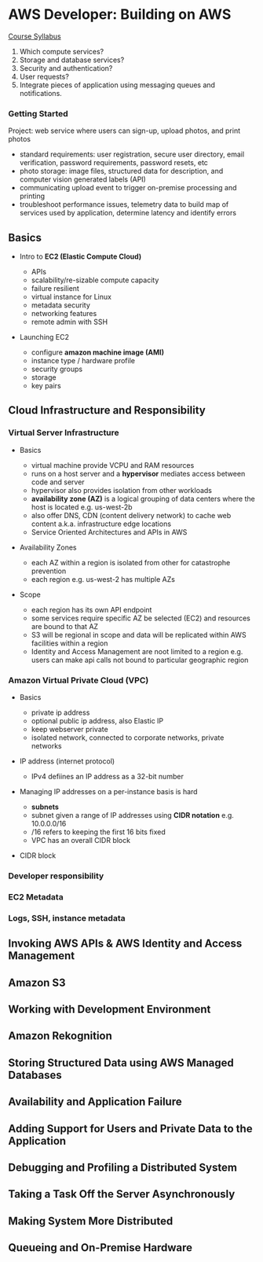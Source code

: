 # AWS Developer: Building on AWS

[Course Syllabus](https://courses.edx.org/assets/courseware/v1/726ccfc9b59e4c45212ef2dfa1d136b8/asset-v1:AWS+OTP-AWSD1+2T2019+type@asset+block/Building_on_AWS_Syllabus.pdf)

1. Which compute services?
2. Storage and database services?
3. Security and authentication?
4. User requests?
5. Integrate pieces of application using messaging queues and notifications. 


### Getting Started
Project: web service where users can sign-up, upload photos, and print photos
- standard requirements: user registration, secure user directory, email verification, password requirements, password resets, etc
- photo storage: image files, structured data for description, and computer vision generated labels (API)
- communicating upload event to trigger on-premise processing and printing
- troubleshoot performance issues, telemetry data to build map of services used by application, determine latency and identify errors

## Basics
- Intro to **EC2 (Elastic Compute Cloud)**
  - APIs
  - scalability/re-sizable compute capacity
  - failure resilient  
  - virtual instance for Linux
  - metadata security
  - networking features
  - remote admin with SSH

- Launching EC2
  - configure **amazon machine image (AMI)**
  - instance type / hardware profile
  - security groups
  - storage
  - key pairs

## Cloud Infrastructure and Responsibility

### Virtual Server Infrastructure

- Basics
  - virtual machine provide VCPU and RAM resources
  - runs on a host server and a **hypervisor** mediates access between code and server
  - hypervisor also provides isolation from other workloads
  - **availability zone (AZ)** is a logical grouping of data centers where the host is located e.g. us-west-2b
  - also offer DNS, CDN (content delivery network) to cache web content a.k.a. infrastructure edge locations
  - Service Oriented Architectures and APIs in AWS

- Availability Zones
  - each AZ within a region is isolated from other for catastrophe prevention
  - each region e.g. us-west-2 has multiple AZs  

- Scope
  - each region has its own API endpoint
  - some services require specific AZ be selected (EC2) and resources are bound to that AZ
  -  S3 will be regional in scope and data will be replicated within AWS facilities within a region
  -  Identity and Access Management are noot limited to a region e.g. users can make api calls not bound to particular geographic region
  
### Amazon Virtual Private Cloud (VPC)
- Basics
  - private ip address
  - optional public ip address, also Elastic IP
  - keep webserver private
  - isolated network, connected to corporate networks, private networks

- IP address (internet protocol)
  - IPv4 defiines an IP address as a 32-bit number
 
- Managing IP addresses on a per-instance basis is hard
  - **subnets**
  - subnet given a range of IP addresses using **CIDR notation** e.g. 10.0.0.0/16
  - /16 refers to keeping the first 16 bits fixed
  - VPC has an overall CIDR block

- CIDR block


### Developer responsibility
### EC2 Metadata
### Logs, SSH, instance metadata

## Invoking AWS APIs & AWS Identity and Access Management

## Amazon S3

## Working with Development Environment

## Amazon Rekognition

## Storing Structured Data using AWS Managed Databases

## Availability and Application Failure

## Adding Support for Users and Private Data to the Application

## Debugging and Profiling a Distributed System

## Taking a Task Off the Server Asynchronously

## Making System More Distributed

## Queueing and On-Premise Hardware

